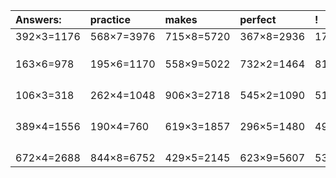 | Answers: | practice | makes | perfect | ! |
| :--- | :--- | :--- | :--- | :--- |
| 392×3=1176 | 568×7=3976 | 715×8=5720 | 367×8=2936 | 175×5=875 | 
|   |   |   |   |   | 
|   |   |   |   |   | 
|   |   |   |   |   | 
| 163×6=978 | 195×6=1170 | 558×9=5022 | 732×2=1464 | 812×4=3248 | 
|   |   |   |   |   | 
|   |   |   |   |   | 
|   |   |   |   |   | 
|   |   |   |   |   | 
| 106×3=318 | 262×4=1048 | 906×3=2718 | 545×2=1090 | 519×6=3114 | 
|   |   |   |   |   | 
|   |   |   |   |   | 
|   |   |   |   |   | 
|   |   |   |   |   | 
| 389×4=1556 | 190×4=760 | 619×3=1857 | 296×5=1480 | 491×2=982 | 
|   |   |   |   |   | 
|   |   |   |   |   | 
|   |   |   |   |   | 
|   |   |   |   |   | 
| 672×4=2688 | 844×8=6752 | 429×5=2145 | 623×9=5607 | 537×6=3222 | 
